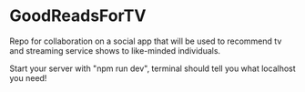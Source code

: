 # GoodReadsForTV
Repo for collaboration on a social app that will be used to recommend tv and streaming service shows to like-minded individuals. 

Start your server with "npm run dev", terminal should tell you what localhost you need!

